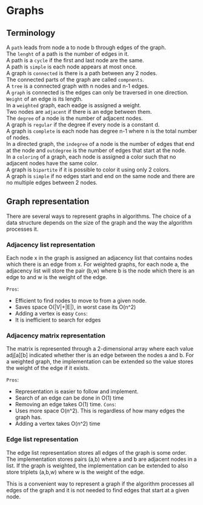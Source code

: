 # Graphs

## Terminology
A `path` leads from node a to node b through edges of the graph.  
The `lenght` of a path is the number of edges in it.  
A path is a `cycle` if the first and last node are the same.  
A path is `simple` is each node appears at most once.  
A graph is `connected` is there is a path between any 2 nodes.  
The connected parts of the graph are called `compnents`.  
A `tree` is a connected graph with n nodes and n-1 edges.  
A `graph` is connected is the edges can only be traversed in one direction.  
`Weight` of an edge is its length.  
In a `weighted` graph, each eadge is assigned a weight.  
Two nodes are `adjacent` if there is an edge between them.  
The `degree` of a node is the number of adjacent nodes.  
A graph is `regular` if the degree if every node is a constant d.  
A graph is `complete` is each node has degree n-1 where n is the total number of nodes.  
In a directed graph, the `indegree` of a node is the number of edges that end at the node and `outdegree` is the number of edges that start at the node.  
In a `coloring` of a graph, each node is assigned a color such that no adjacent nodes have the same color.  
A graph is `bipartite` if it is possible to color it using only 2 colors.  
A graph is `simple` if no edges start and end on the same node and there are no multiple edges between 2 nodes.  

## Graph representation
There are several ways to represent graphs in algorithms. The choice of a data
structure depends on the size of the graph and the way the algorithm processes
it. 
### Adjacency list representation
Each node x in the graph is assigned an adjacency list that contains nodes which there is an edge from x. For weighted graphs, for each node a, the adjacency list will store the pair (b,w) where b is the node which there is an edge to and w is the weight of the edge.

`Pros`:
- Efficient to find nodes to move to from a given node.
- Saves space O(|V|+|E|), in worst case its O(n^2)
- Adding a vertex is easy
`Cons`:
- It is inefficient to search for edges

### Adjacency matrix representation
The matrix is represented through a 2-dimensional array where each value adj[a][b] indicated whether ther is an edge between the nodes a and b. For a weighted graph, the implementation can be extended so the value stores the weight of the edge if it exists.

`Pros`: 
- Representation is easier to follow and implement. 
- Search of an edge can be done in O(1) time
- Removing an edge takes O(1) time.
`Cons`:
- Uses more space O(n^2). This is regardless of how many edges the graph has.
- Adding a vertex takes O(n^2) time

### Edge list representation
The edge list representation stores all edges of the graph is some order. The implementation stores pairs (a,b) where a and b are adjacent nodes in a list. If the graph is weighted, the implementation can be extended to also store triplets (a,b,w) where w is the weight of the edge.

This is a convenient way to represent a graph if the algorithm processes all edges of the graph and it is not needed to find edges that start at a given node.
